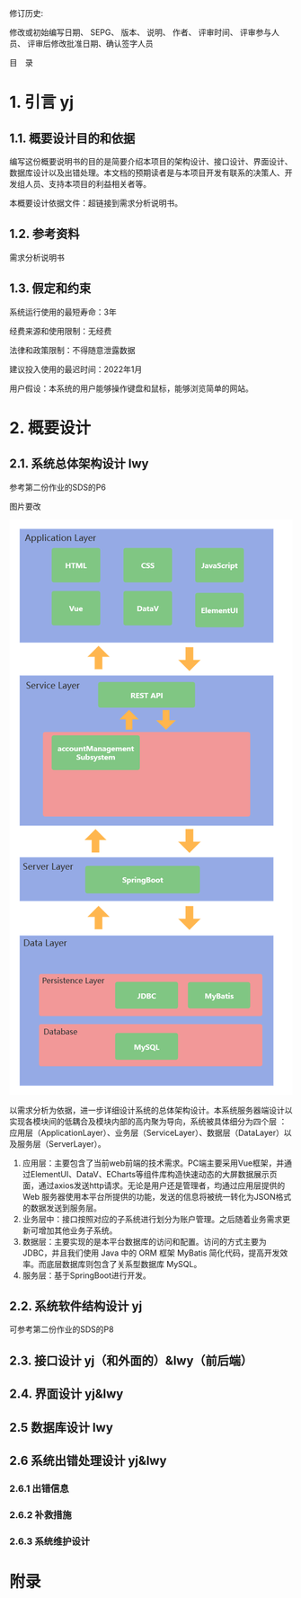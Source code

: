 修订历史:

修改或初始编写日期、 SEPG、 版本、 说明、 作者、 评审时间、 评审参与人员、 评审后修改批准日期、确认签字人员

目　录

# 1. 引言 yj

## 1.1. 概要设计目的和依据

编写这份概要说明书的目的是简要介绍本项目的架构设计、接口设计、界面设计、数据库设计以及出错处理。本文档的预期读者是与本项目开发有联系的决策人、开发组人员、支持本项目的利益相关者等。

本概要设计依据文件：超链接到需求分析说明书。

## 1.2. 参考资料 

需求分析说明书

## 1.3. 假定和约束 

系统运行使用的最短寿命：3年

经费来源和使用限制：无经费

法律和政策限制：不得随意泄露数据

建议投入使用的最迟时间：2022年1月

用户假设：本系统的用户能够操作键盘和鼠标，能够浏览简单的网站。

# 2. 概要设计

## 2.1. 系统总体架构设计 lwy

参考第二份作业的SDS的P6

图片要改

![image-20211130164930078](概要设计规约（说明书）.assets/image-20211130164930078.png)

以需求分析为依据，进一步详细设计系统的总体架构设计。本系统服务器端设计以实现各模块间的低耦合及模块内部的高内聚为导向，系统被具体细分为四个层 ：应用层（ApplicationLayer）、业务层（ServiceLayer）、数据层（DataLayer）以及服务层（ServerLayer）。

1. 应用层：主要包含了当前web前端的技术需求。PC端主要采用Vue框架，并通过ElementUI、DataV、ECharts等组件库构造快速动态的大屏数据展示页面，通过axios发送http请求。无论是用户还是管理者，均通过应用层提供的Web 服务器使用本平台所提供的功能，发送的信息将被统一转化为JSON格式的数据发送到服务层。
2. 业务层中：接口按照对应的子系统进行划分为账户管理。之后随着业务需求更新可增加其他业务子系统。
3. 数据层：主要实现的是本平台数据库的访问和配置。访问的方式主要为JDBC，并且我们使用 Java 中的 ORM 框架 MyBatis 简化代码，提高开发效率。而底层数据库则包含了关系型数据库 MySQL。
4. 服务层：基于SpringBoot进行开发。



## 2.2. 系统软件结构设计 yj

可参考第二份作业的SDS的P8

## 2.3. 接口设计 yj（和外面的）&lwy（前后端）



## 2.4. 界面设计 yj&lwy

## 2.5 数据库设计 lwy

## 2.6 系统出错处理设计 yj&lwy

### 2.6.1 出错信息

### 2.6.2 补救措施

### 2.6.3 系统维护设计

# 附录